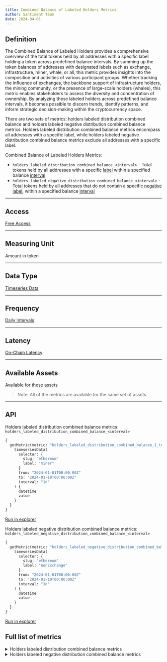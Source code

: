 ```yaml
---
title: Combined Balance of Labeled Holders Metrics
author: Santiment Team
date: 2024-04-01
---
```


## Definition

The Combined Balance of Labeled Holders provides a comprehensive overview of the total tokens held by all addresses 
with a specific label holding a token across predefined balance intervals. By summing up the token balances of addresses 
with designated labels such as exchange, infrastructure, miner, whale, or all, this metric provides insights into 
the composition and activities of various participant groups. Whether tracking the influence of exchanges, the 
backbone support of infrastructure holders, the mining community, or the presence of large-scale holders (whales), 
this metric enables stakeholders to assess the diversity and concentration of ownership. By analyzing these 
labeled holders across predefined balance intervals, it becomes possible to discern trends, identify patterns, 
and inform strategic decision-making within the cryptocurrency space.

There are two sets of metrics: holders labeled distribution combined balance and holders labeled negative distribution combined balance 
metrics. Holders labeled distribution combined balance metrics encompass all addresses with a specific label, while 
holders labeled negative distribution combined balance metrics exclude all addresses with a specific label.

Combined Balance of Labeled Holders Metrics:
- `holders_labeled_distribution_combined_balance_<interval>` - Total tokens held by all addresses with a specific [label](details/supply_distribution_parameters#available-labels) 
within a specified balance [interval](details/supply_distribution_parameters#available-intervals)
- `holders_labeled_negative_distribution_combined_balance_<interval>` - Total tokens held by all addresses that do not contain a specific 
[negative label](details/supply_distribution_parameters#available-negative-labels), within a specified balance [interval](details/supply_distribution_parameters#available-intervals)

---

## Access

[Free Access](/metrics/details/access#free-access)

---

## Measuring Unit

Amount in token

---

## Data Type

[Timeseries Data](/metrics/details/data-type#timeseries-data)

---

## Frequency

[Daily Intervals](/metrics/details/frequency#daily-frequency)

---

## Latency

[On-Chain Latency](/metrics/details/latency#on-chain-latency)

---

## Available Assets

Available for [these assets](<https://api.santiment.net/graphiql?variables=&query=%7B%0A%20%20getMetric(metric%3A%20%22holders_labeled_distribution_combined_balance_1_to_10%22)%20%7B%0A%20%20%20%20metadata%20%7B%0A%20%20%20%20%20%20availableSlugs%0A%20%20%20%20%7D%0A%20%20%7D%0A%7D%0A>)

> Note: All of the metrics are available for the same set of assets.

---

## API

Holders labeled distribution combined balance metrics: `holders_labeled_distribution_combined_balance_<interval>`

```graphql
{
  getMetric(metric: "holders_labeled_distribution_combined_balance_1_to_10") {
    timeseriesData(
      selector: {
        slug: "ethereum"
      	label: "miner"
      }
      from: "2024-01-01T00:00:00Z"
      to: "2024-01-10T00:00:00Z"
      interval: "1d"
    ) {
      datetime
      value
    }
  }
}
```
[Run in explorer](<https://api.santiment.net/graphiql?variables=&query=%7B%0A%20%20getMetric(metric%3A%20%22holders_labeled_distribution_combined_balance_1_to_10%22)%20%7B%0A%20%20%20%20timeseriesData(%0A%20%20%20%20%20%20selector%3A%20%7B%0A%20%20%20%20%20%20%20%20slug%3A%20%22ethereum%22%0A%20%20%20%20%20%20%09label%3A%20%22miner%22%0A%20%20%20%20%20%20%7D%0A%20%20%20%20%20%20from%3A%20%222024-01-01T00%3A00%3A00Z%22%0A%20%20%20%20%20%20to%3A%20%222024-01-10T00%3A00%3A00Z%22%0A%20%20%20%20%20%20interval%3A%20%221d%22%0A%20%20%20%20)%20%7B%0A%20%20%20%20%20%20datetime%0A%20%20%20%20%20%20value%0A%20%20%20%20%7D%0A%20%20%7D%0A%7D>)

Holders labeled negative distribution combined balance metrics: `holders_labeled_negative_distribution_combined_balance_<interval>`

```graphql
{
  getMetric(metric: "holders_labeled_negative_distribution_combined_balance_10_to_100") {
    timeseriesData(
      selector: {
        slug: "ethereum"
      	label: "nonExchange"
      }
      from: "2024-01-01T00:00:00Z"
      to: "2024-01-10T00:00:00Z"
      interval: "1d"
    ) {
      datetime
      value
    }
  }
}
```
[Run in explorer](<https://api.santiment.net/graphiql?variables=&query=%7B%0A%20%20getMetric(metric%3A%20%22holders_labeled_negative_distribution_combined_balance_10_to_100%22)%20%7B%0A%20%20%20%20timeseriesData(%0A%20%20%20%20%20%20selector%3A%20%7B%0A%20%20%20%20%20%20%20%20slug%3A%20%22ethereum%22%0A%20%20%20%20%20%20%09label%3A%20%22nonExchange%22%0A%20%20%20%20%20%20%7D%0A%20%20%20%20%20%20from%3A%20%222024-01-01T00%3A00%3A00Z%22%0A%20%20%20%20%20%20to%3A%20%222024-01-10T00%3A00%3A00Z%22%0A%20%20%20%20%20%20interval%3A%20%221d%22%0A%20%20%20%20)%20%7B%0A%20%20%20%20%20%20datetime%0A%20%20%20%20%20%20value%0A%20%20%20%20%7D%0A%20%20%7D%0A%7D>)

## Full list of metrics

<Details>
<Summary>Holders labeled distribution combined balance metrics</Summary>
- holders_labeled_distribution_combined_balance_0_to_0.001
- holders_labeled_distribution_combined_balance_0.001_to_0.01
- holders_labeled_distribution_combined_balance_0.01_to_0.1
- holders_labeled_distribution_combined_balance_0.1_to_1
- holders_labeled_distribution_combined_balance_1_to_10
- holders_labeled_distribution_combined_balance_10_to_100
- holders_labeled_distribution_combined_balance_100_to_1k
- holders_labeled_distribution_combined_balance_1k_to_10k
- holders_labeled_distribution_combined_balance_10k_to_100k
- holders_labeled_distribution_combined_balance_100k_to_1M
- holders_labeled_distribution_combined_balance_1M_to_10M
- holders_labeled_distribution_combined_balance_10M_to_inf
- holders_labeled_distribution_combined_balance_total
</Details>

<Details>
<Summary>Holders labeled negative distribution combined balance metrics</Summary>
- holders_labeled_negative_distribution_combined_balance_0_to_0.001
- holders_labeled_negative_distribution_combined_balance_0.001_to_0.01
- holders_labeled_negative_distribution_combined_balance_0.01_to_0.1
- holders_labeled_negative_distribution_combined_balance_0.1_to_1
- holders_labeled_negative_distribution_combined_balance_1_to_10
- holders_labeled_negative_distribution_combined_balance_10_to_100
- holders_labeled_negative_distribution_combined_balance_100_to_1k
- holders_labeled_negative_distribution_combined_balance_1k_to_10k
- holders_labeled_negative_distribution_combined_balance_10k_to_100k
- holders_labeled_negative_distribution_combined_balance_100k_to_1M
- holders_labeled_negative_distribution_combined_balance_1M_to_10M
- holders_labeled_negative_distribution_combined_balance_10M_to_inf
- holders_labeled_negative_distribution_combined_balance_total
</Details>
